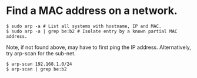 # Find a MAC address on a network.

```shell
$ sudo arp -a # List all systems with hostname, IP and MAC.
$ sudo arp -a | grep be:b2 # Isolate entry by a known partial MAC address.
```
Note, if not found above, may have to first ping the IP address.  Alternatively, try arp-scan for the sub-net.

```shell
$ arp-scan 192.168.1.0/24
$ arp-scan | grep be:b2
```
